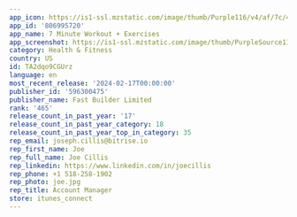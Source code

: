 ```yaml
---
app_icon: https://is1-ssl.mzstatic.com/image/thumb/Purple116/v4/af/7c/4a/af7c4a27-a567-93ce-8b30-ba8ec947ce2e/AppIcon-0-0-1x_U007epad-0-0-85-220.png/1024x1024bb.png
app_id: '806995720'
app_name: 7 Minute Workout + Exercises
app_screenshot: https://is1-ssl.mzstatic.com/image/thumb/PurpleSource112/v4/0f/7c/50/0f7c50ff-f25d-4575-4cb2-3807258ae0cc/bec80146-07e8-4b30-a1f0-902b62eb6b8f_806995720_OOG101_Change_Treatment_A_en-US_APP_IPHONE_65_OOG101_Change_Treatment_A_en-US_6.5_01.jpg/1284x2778bb.png
category: Health & Fitness
country: US
id: TA2dqo9CGUrz
language: en
most_recent_release: '2024-02-17T00:00:00'
publisher_id: '596300475'
publisher_name: Fast Builder Limited
rank: '465'
release_count_in_past_year: '17'
release_count_in_past_year_category: 18
release_count_in_past_year_top_in_category: 35
rep_email: joseph.cillis@bitrise.io
rep_first_name: Joe
rep_full_name: Joe Cillis
rep_linkedin: https://www.linkedin.com/in/joecillis
rep_phone: +1 518-258-1902
rep_photo: joe.jpg
rep_title: Account Manager
store: itunes_connect
---
```

